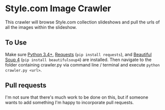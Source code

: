 Style.com Image Crawler
=======
This crawler will browse Style.com collection slideshows and pull the urls of all the images within the slideshow. 

To Use
------
Make sure [Python 3.4+](https://www.python.org/downloads/), [Requests](http://docs.python-requests.org/en/latest/) (`pip install requests`), and [Beautiful Soup 4](http://www.crummy.com/software/BeautifulSoup/bs4/doc/) (`pip install beautifulsoup4`) are installed. Then navigate to the folder containing crawler.py via command line / terminal and execute `python crawler.py <url>`.

Pull requests
-------
I'm not sure that there's much work to be done on this, but if someone wants to add something I'm happy to incorporate pull requests.